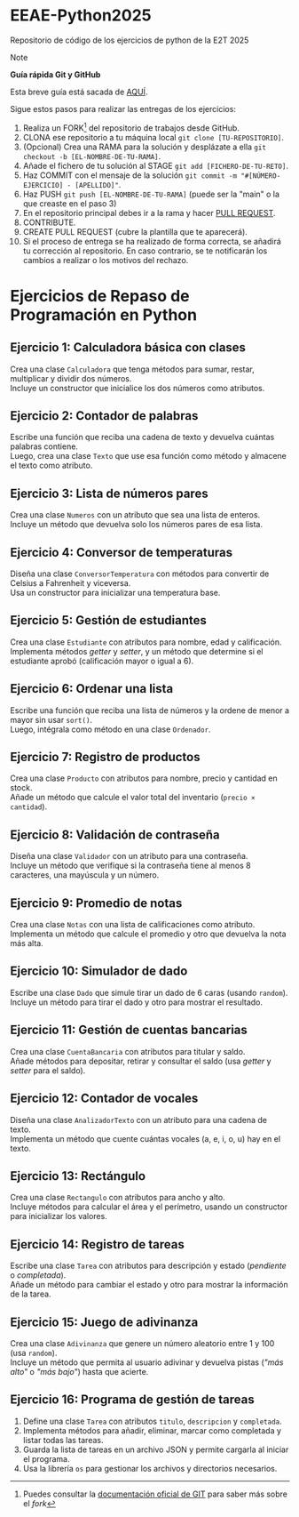 # EEAE-Python2025
Repositorio de código de los ejercicios de python de la E2T 2025

> [!NOTE]
> **Guía rápida Git y GitHub**
>
> Esta breve guía está sacada de [AQUÍ](https://github.com/mouredev/roadmap-retos-programacion/tree/main?tab=readme-ov-file#gu%C3%ADa-r%C3%A1pida-git-y-github).
>
> Sigue estos pasos para realizar las entregas de los ejercicios:
> 1. Realiza un FORK[^1] del repositorio de trabajos desde GitHub.
> 2. CLONA ese repositorio a tu máquina local `git clone [TU-REPOSITORIO]`.
> 3. (Opcional) Crea una RAMA para la solución y desplázate a ella `git checkout -b [EL-NOMBRE-DE-TU-RAMA]`.
> 4. Añade el fichero de tu solución al STAGE `git add [FICHERO-DE-TU-RETO]`.
> 5. Haz COMMIT con el mensaje de la solución `git commit -m "#[NÚMERO-EJERCICIO] - [APELLIDO]"`.
> 6. Haz PUSH `git push [EL-NOMBRE-DE-TU-RAMA]` (puede ser la "main" o la que creaste en el paso 3)
> 7. En el repositorio principal debes ir a la rama y hacer [PULL REQUEST](https://docs.github.com/es/pull-requests/collaborating-with-pull-requests/proposing-changes-to-your-work-with-pull-requests/creating-a-pull-request).
> 8. CONTRIBUTE.
> 9. CREATE PULL REQUEST (cubre la plantilla que te aparecerá).
> 10. Si el proceso de entrega se ha realizado de forma correcta, se añadirá tu corrección al repositorio. En caso contrario, se te notificarán los cambios a realizar o los motivos del rechazo.

[^1]: Puedes consultar la [documentación oficial de GIT](https://git-scm.com/book/es/v2/GitHub-Participando-en-Proyectos) para saber más sobre el *fork*

# Ejercicios de Repaso de Programación en Python

## Ejercicio 1: Calculadora básica con clases
Crea una clase `Calculadora` que tenga métodos para sumar, restar, multiplicar y dividir dos números.  
Incluye un constructor que inicialice los dos números como atributos.

## Ejercicio 2: Contador de palabras
Escribe una función que reciba una cadena de texto y devuelva cuántas palabras contiene.  
Luego, crea una clase `Texto` que use esa función como método y almacene el texto como atributo.

## Ejercicio 3: Lista de números pares
Crea una clase `Numeros` con un atributo que sea una lista de enteros.  
Incluye un método que devuelva solo los números pares de esa lista.

## Ejercicio 4: Conversor de temperaturas
Diseña una clase `ConversorTemperatura` con métodos para convertir de Celsius a Fahrenheit y viceversa.  
Usa un constructor para inicializar una temperatura base.

## Ejercicio 5: Gestión de estudiantes
Crea una clase `Estudiante` con atributos para nombre, edad y calificación.  
Implementa métodos *getter* y *setter*, y un método que determine si el estudiante aprobó (calificación mayor o igual a 6).

## Ejercicio 6: Ordenar una lista
Escribe una función que reciba una lista de números y la ordene de menor a mayor sin usar `sort()`.  
Luego, intégrala como método en una clase `Ordenador`.

## Ejercicio 7: Registro de productos
Crea una clase `Producto` con atributos para nombre, precio y cantidad en stock.  
Añade un método que calcule el valor total del inventario (`precio × cantidad`).

## Ejercicio 8: Validación de contraseña
Diseña una clase `Validador` con un atributo para una contraseña.  
Incluye un método que verifique si la contraseña tiene al menos 8 caracteres, una mayúscula y un número.

## Ejercicio 9: Promedio de notas
Crea una clase `Notas` con una lista de calificaciones como atributo.  
Implementa un método que calcule el promedio y otro que devuelva la nota más alta.

## Ejercicio 10: Simulador de dado
Escribe una clase `Dado` que simule tirar un dado de 6 caras (usando `random`).  
Incluye un método para tirar el dado y otro para mostrar el resultado.

## Ejercicio 11: Gestión de cuentas bancarias
Crea una clase `CuentaBancaria` con atributos para titular y saldo.  
Añade métodos para depositar, retirar y consultar el saldo (usa *getter* y *setter* para el saldo).

## Ejercicio 12: Contador de vocales
Diseña una clase `AnalizadorTexto` con un atributo para una cadena de texto.  
Implementa un método que cuente cuántas vocales (a, e, i, o, u) hay en el texto.

## Ejercicio 13: Rectángulo
Crea una clase `Rectangulo` con atributos para ancho y alto.  
Incluye métodos para calcular el área y el perímetro, usando un constructor para inicializar los valores.

## Ejercicio 14: Registro de tareas
Escribe una clase `Tarea` con atributos para descripción y estado (*pendiente* o *completada*).  
Añade un método para cambiar el estado y otro para mostrar la información de la tarea.

## Ejercicio 15: Juego de adivinanza
Crea una clase `Adivinanza` que genere un número aleatorio entre 1 y 100 (usa `random`).  
Incluye un método que permita al usuario adivinar y devuelva pistas (*"más alto"* o *"más bajo"*) hasta que acierte.

## Ejercicio 16: Programa de gestión de tareas
1. Define una clase `Tarea` con atributos `titulo`, `descripcion` y `completada`.
2. Implementa métodos para añadir, eliminar, marcar como completada y listar todas las tareas.
3. Guarda la lista de tareas en un archivo JSON y permite cargarla al iniciar el programa.
4. Usa la librería `os` para gestionar los archivos y directorios necesarios.
